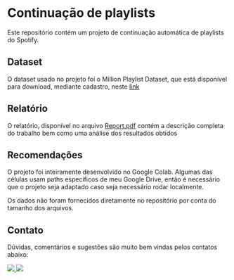 # Continuação de playlists

Este repositório contém um projeto de continuação automática de playlists do Spotify.

## Dataset

O dataset usado no projeto foi o Million Playlist Dataset, que está disponível para download, mediante cadastro, neste [link](https://www.aicrowd.com/challenges/spotify-million-playlist-dataset-challenge/dataset_files)

## Relatório

O relatório, disponível no arquivo <a href="https://github.com/gupaulasan/playlist-continuation/blob/main/Report.pdf" target="blank_">Report.pdf</a> contém a descrição completa do trabalho bem como uma análise dos resultados obtidos

## Recomendações

O projeto foi inteiramente desenvolvido no Google Colab. Algumas das células usam paths específicos de meu Google Drive, então é necessário que o projeto seja adaptado caso seja necessário rodar localmente.

Os dados não foram fornecidos diretamente no repositório por conta do tamanho dos arquivos.

## Contato
Dúvidas, comentários e sugestões são muito bem vindas pelos contatos abaixo:

<a href="https://www.linkedin.com/in/gustavopsantos/" target="_blank">
  <img src="https://img.shields.io/badge/linkedin-%230077B5.svg?style=for-the-badge&logo=linkedin&logoColor=white" data-canonical-src="https://img.shields.io/badge/linkedin-%230077B5.svg?style=for-the-badge&logo=linkedin&logoColor=white">
</a>
<a href="mailto:gupaulasan@gmail.com?subject=Playlist Continuation">
<img src="https://img.shields.io/badge/Gmail-D14836?style=for-the-badge&logo=gmail&logoColor=white" data-canonical-src="https://img.shields.io/badge/Gmail-D14836?style=for-the-badge&logo=gmail&logoColor=white" style="max-width: 100%;">
</a>